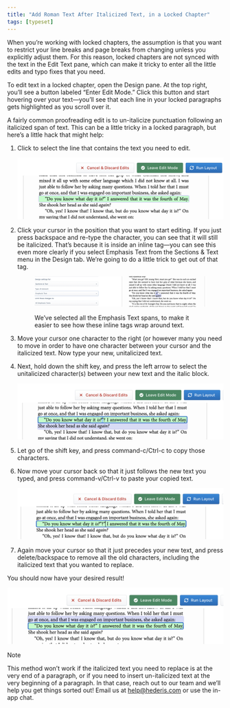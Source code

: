 ```yaml
---
title: "Add Roman Text After Italicized Text, in a Locked Chapter"
tags: [typeset]
---
```

 
<html><body><section data-type="chapter" class="hsecchapter" data-hederis-type="hsecchapter" id="unitalicize-text" data-pi-attrs="id: unitalicize-text; data-tags: typeset;" role="doc-chapter" data-tags="typeset" data-author-name=" " data-book-title=" " title="Add Roman Text After Italicized Text, in a Locked Chapter"><p class="hblkp" data-hederis-type="hblkp" id="phOOsdITI">When you&#8217;re working with locked chapters, the assumption is that you want to restrict your line breaks and page breaks from changing unless you explicitly adjust them. For this reason, locked chapters are not synced with the text in the Edit Text pane, which can make it tricky to enter all the little edits and typo fixes that you need.</p><p class="hblkp" data-hederis-type="hblkp" id="pLgaaytgY">To edit text in a locked chapter, open the Design pane. At the top right, you&#8217;ll see a button labeled &#8220;Enter Edit Mode.&#8221; Click this button and start hovering over your text&#8212;you&#8217;ll see that each line in your locked paragraphs gets highlighted as you scroll over it.</p><p class="hblkp" data-hederis-type="hblkp" id="ppwCeurNa">A fairly common proofreading edit is to un-italicize punctuation following an italicized span of text. This can be a little tricky in a locked paragraph, but here&#8217;s a little hack that might help:</p><ol class="hwprnumlist" data-hederis-type="hwprnumlist" id="pu0Fv2SlD"><li class="hblkoli" data-hederis-type="hblkoli" id="liG9ZKcDMK"><p class="hblkoli" data-hederis-type="hblklip" id="pYErAXfTQ">Click to select the line that contains the text you need to edit.</p><img data-hederis-type="hblkimg" class="hblkimg" id="pzvWRBNUF" src="/images/edit_ital_1.png" data-img-src="/images/edit_ital_1.png"/></li><li class="hblkoli" data-hederis-type="hblkoli" id="lihVAaMnon"><p class="hblkoli" data-hederis-type="hblklip" id="paPRD8zdL">Click your cursor in the position that you want to start editing. If you just press backspace and re-type the character, you can see that it will still be italicized. That&#8217;s because it is inside an inline tag&#8212;you can see this even more clearly if you select Emphasis Text from the Sections &amp; Text menu in the Design tab. We&#8217;re going to do a little trick to get out of that tag.</p><figure class="hwprfig" data-hederis-type="hwprfig" id="pidQYuyis"><img data-hederis-type="hblkimg" class="hblkimg" id="puWtXiSMv" src="/images/edit_ital_all_emphasis.png" data-img-src="/images/edit_ital_all_emphasis.png"/><p class="hblkcaption" data-hederis-type="hblkcaption" id="p53pPqoom">We&#8217;ve selected all the Emphasis Text spans, to make it easier to see how these inline tags wrap around text.</p></figure></li><li class="hblkoli" data-hederis-type="hblkoli" id="liMSk45YyY"><p class="hblkoli" data-hederis-type="hblklip" id="p6bRfC1Eo">Move your cursor one character to the right (or however many you need to move in order to have one character between your cursor and the italicized text. Now type your new, unitalicized text.</p></li><li class="hblkoli" data-hederis-type="hblkoli" id="liBaOcTDmX"><p class="hblkoli" data-hederis-type="hblklip" id="pNvmaX8Yc">Next, hold down the shift key, and press the left arrow to select the unitalicized character(s) between your new text and the italic block. </p><img data-hederis-type="hblkimg" class="hblkimg" id="pP8e8T8vl" src="/images/edit_ital_2.png" data-img-src="/images/edit_ital_2.png"/></li><li class="hblkoli" data-hederis-type="hblkoli" id="lixsU0tSwJ"><p class="hblkoli" data-hederis-type="hblklip" id="pHcCvqUWe">Let go of the shift key, and press command-c/Ctrl-c to copy those characters.</p></li><li class="hblkoli" data-hederis-type="hblkoli" id="ligSul1VEC"><p class="hblkoli" data-hederis-type="hblklip" id="pmItERskG">Now move your cursor back so that it just follows the new text you typed, and press command-v/Ctrl-v to paste your copied text.</p><img data-hederis-type="hblkimg" class="hblkimg" id="paU6I7Ir2" src="/images/edit_ital_3.png" data-img-src="/images/edit_ital_3.png"/></li><li class="hblkoli" data-hederis-type="hblkoli" id="lizc7EZkgd"><p class="hblkoli" data-hederis-type="hblklip" id="pE2qvWKhw">Again move your cursor so that it just precedes your new text, and press delete/backspace to remove all the old characters, including the italicized text that you wanted to replace.</p></li></ol><p class="hblkp" data-hederis-type="hblkp" id="poDSezdIc">You should now have your desired result!</p><img data-hederis-type="hblkimg" class="hblkimg" id="pQ9YJk4us" src="/images/edit_ital_4.png" data-img-src="/images/edit_ital_4.png"/><aside class="hwprbox box" data-hederis-type="hwprbox" id="pAfsDcUmp" data-type="sidebar"><p class="hblktype" data-hederis-type="hblktype" id="pwWP4A4B3">Note</p><p class="hblkp" data-hederis-type="hblkp" id="pQtTCc5sS">This method won&#8217;t work if the italicized text you need to replace is at the very end of a paragraph, or if you need to insert un-italicized text at the very beginning of a paragraph. In that case, reach out to our team and we&#8217;ll help you get things sorted out! Email us at <a href="mailto:help@hederis.com" class="hspana" data-hederis-type="hspana" id="p7T1N5h6j">help@hederis.com</a> or use the in-app chat.</p></aside></section></body></html>
